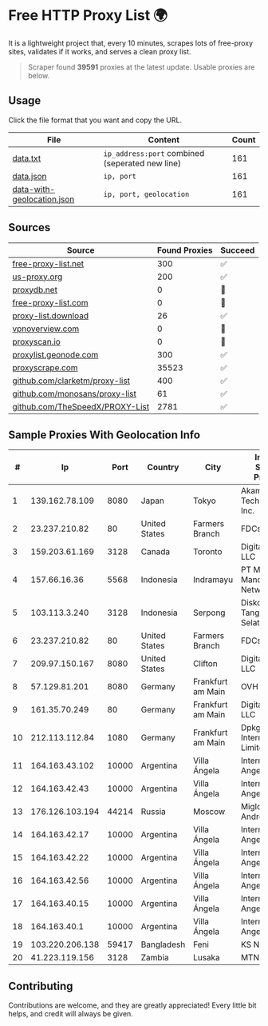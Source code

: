 
# Free HTTP Proxy List 🌍

It is a lightweight project that, every 10 minutes, scrapes lots of free-proxy sites, validates if it works, and serves a clean proxy list.


> Scraper found **39591** proxies at the latest update. Usable proxies are below.

## Usage

Click the file format that you want and copy the URL.


|File|Content|Count|
|----|-------|-----|
|[data.txt](https://raw.githubusercontent.com/themiralay/Proxy-List-World/master/data.txt)|`ip_address:port` combined (seperated new line)|161|
|[data.json](https://raw.githubusercontent.com/themiralay/Proxy-List-World/master/data.json)|`ip, port`|161|
|[data-with-geolocation.json](https://raw.githubusercontent.com/themiralay/Proxy-List-World/master/data-with-geolocation.json)|`ip, port, geolocation`|161|

## Sources

|Source|Found Proxies|Succeed|
|------|-------------|-------|
|[free-proxy-list.net](https://free-proxy-list.net)|300|✅|
|[us-proxy.org](https://www.us-proxy.org)|200|✅|
|[proxydb.net](http://proxydb.net)|0|🚫|
|[free-proxy-list.com](https://free-proxy-list.com/?page=&port=&type%5B%5D=http&type%5B%5D=https&up_time=0&search=Search)|0|🚫|
|[proxy-list.download](https://www.proxy-list.download/HTTP)|26|✅|
|[vpnoverview.com](https://vpnoverview.com/privacy/anonymous-browsing/free-proxy-servers)|0|🚫|
|[proxyscan.io](https://www.proxyscan.io)|0|🚫|
|[proxylist.geonode.com](https://proxylist.geonode.com/api/proxy-list?limit=300&page=1&sort_by=lastChecked&sort_type=desc&protocols=http,https)|300|✅|
|[proxyscrape.com](https://api.proxyscrape.com/v2/?request=displayproxies&protocol=http&timeout=10000&country=all&ssl=all&anonymity=all)|35523|✅|
|[github.com/clarketm/proxy-list](https://raw.githubusercontent.com/clarketm/proxy-list/master/proxy-list-raw.txt)|400|✅|
|[github.com/monosans/proxy-list](https://raw.githubusercontent.com/monosans/proxy-list/main/proxies/http.txt)|61|✅|
|[github.com/TheSpeedX/PROXY-List](https://raw.githubusercontent.com/TheSpeedX/PROXY-List/master/http.txt)|2781|✅|


## Sample Proxies With Geolocation Info

|#|Ip|Port|Country|City|Internet Service Provider|
|-|--|----|-------|----|-------------------------|
|1|139.162.78.109|8080|Japan|Tokyo|Akamai Technologies, Inc.|
|2|23.237.210.82|80|United States|Farmers Branch|FDCservers.net|
|3|159.203.61.169|3128|Canada|Toronto|DigitalOcean, LLC|
|4|157.66.16.36|5568|Indonesia|Indramayu|PT Mitra Mandiri Network|
|5|103.113.3.240|3128|Indonesia|Serpong|Diskominfo Tangerang Selatan|
|6|23.237.210.82|80|United States|Farmers Branch|FDCservers.net|
|7|209.97.150.167|8080|United States|Clifton|DigitalOcean, LLC|
|8|57.129.81.201|8080|Germany|Frankfurt am Main|OVH SAS|
|9|161.35.70.249|80|Germany|Frankfurt am Main|DigitalOcean, LLC|
|10|212.113.112.84|1080|Germany|Frankfurt am Main|DpkgSoft International Limited|
|11|164.163.43.102|10000|Argentina|Villa Ángela|Interret Villa Angela SRL|
|12|164.163.42.43|10000|Argentina|Villa Ángela|Interret Villa Angela SRL|
|13|176.126.103.194|44214|Russia|Moscow|Miglovets Egor Andreevich|
|14|164.163.42.17|10000|Argentina|Villa Ángela|Interret Villa Angela SRL|
|15|164.163.42.22|10000|Argentina|Villa Ángela|Interret Villa Angela SRL|
|16|164.163.42.56|10000|Argentina|Villa Ángela|Interret Villa Angela SRL|
|17|164.163.40.15|10000|Argentina|Villa Ángela|Interret Villa Angela SRL|
|18|164.163.40.1|10000|Argentina|Villa Ángela|Interret Villa Angela SRL|
|19|103.220.206.138|59417|Bangladesh|Feni|KS Network|
|20|41.223.119.156|3128|Zambia|Lusaka|MTN Zambia|



## Contributing

Contributions are welcome, and they are greatly appreciated! Every
little bit helps, and credit will always be given.

